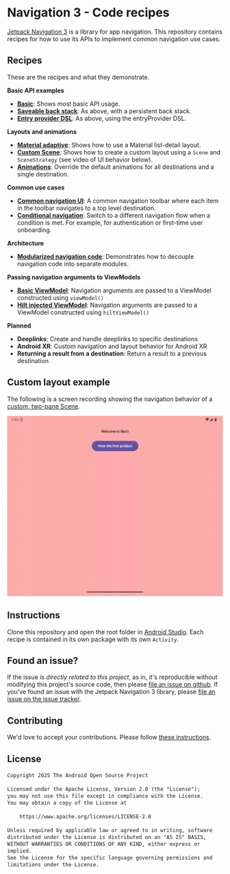 # Navigation 3 - Code recipes
[Jetpack Navigation 3](https://goo.gle/nav3) is a library for app navigation. This repository contains recipes for how to 
use its APIs to implement common navigation use cases.

## Recipes
These are the recipes and what they demonstrate. 

**Basic API examples**
- **[Basic](app/src/main/java/com/example/nav3recipes/basic)**: Shows most basic API usage.
- **[Saveable back stack](app/src/main/java/com/example/nav3recipes/basicsaveable)**: As above, with a persistent back stack.
- **[Entry provider DSL](app/src/main/java/com/example/nav3recipes/basicdsl)**: As above, using the entryProvider DSL.

**Layouts and animations**
- **[Material adaptive](app/src/main/java/com/example/nav3recipes/scenes/materiallistdetail)**: Shows how to use a Material list-detail layout. 
- **[Custom Scene](app/src/main/java/com/example/nav3recipes/scenes/twopane)**: Shows how to create a custom layout using a `Scene` and `SceneStrategy` (see video of UI behavior below).
- **[Animations](app/src/main/java/com/example/nav3recipes/animations)**: Override the default animations for all destinations and a single destination.

**Common use cases**
- **[Common navigation UI](app/src/main/java/com/example/nav3recipes/commonui)**: A common navigation toolbar where each item in the toolbar navigates to a top level destination.
- **[Conditional navigation](app/src/main/java/com/example/nav3recipes/conditional)**: Switch to a different navigation flow when a condition is met. For example, for authentication or first-time user onboarding.

**Architecture**
- **[Modularized navigation code](app/src/main/java/com/example/nav3recipes/modular)**: Demonstrates how to decouple navigation code into separate modules. 

**Passing navigation arguments to ViewModels**
- **[Basic ViewModel](app/src/main/java/com/example/nav3recipes/passingarguments/basicviewmodels)**: Navigation arguments are passed to a ViewModel constructed using `viewModel()`
- **[Hilt injected ViewModel](app/src/main/java/com/example/nav3recipes/passingarguments/injectedviewmodels)**: Navigation arguments are passed to a ViewModel constructed using `hiltViewModel()`

**Planned**
- **Deeplinks**: Create and handle deeplinks to specific destinations
- **Android XR**: Custom navigation and layout behavior for Android XR
- **Returning a result from a destination**: Return a result to a previous destination

## Custom layout example
The following is a screen recording showing the navigation behavior of a [custom, two-pane Scene](app/src/main/java/com/example/nav3recipes/scenes/twopane).

![Custom layout example](/docs/images/TwoPaneScene.gif)

## Instructions
Clone this repository and open the root folder in [Android Studio](https://developer.android.com/studio). Each recipe is contained in its own package with its own `Activity`.

## Found an issue?
If the issue is _directly related to this project_, as in, it's reproducible without modifying this project's source code, then please [file an issue on github](https://github.com/android/nav3-recipes/issues/new). If you've found an issue with the Jetpack Navigation 3 library, please [file an issue on the issue tracker](https://issuetracker.google.com/issues/new?component=1750212&template=2102223).

## Contributing
We'd love to accept your contributions. Please follow [these instructions](CONTRIBUTING.md).

## License
```
Copyright 2025 The Android Open Source Project

Licensed under the Apache License, Version 2.0 (the "License");
you may not use this file except in compliance with the License.
You may obtain a copy of the License at

    https://www.apache.org/licenses/LICENSE-2.0

Unless required by applicable law or agreed to in writing, software
distributed under the License is distributed on an "AS IS" BASIS,
WITHOUT WARRANTIES OR CONDITIONS OF ANY KIND, either express or implied.
See the License for the specific language governing permissions and
limitations under the License.
```

